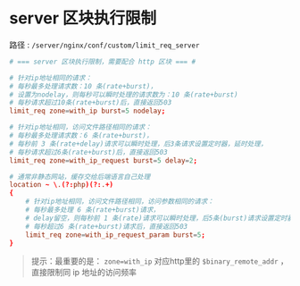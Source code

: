# server 区块执行限制

路径 : `/server/nginx/conf/custom/limit_req_server`

```conf
# === server 区块执行限制，需要配合 http 区块 === #

# 针对ip地址相同的请求：
# 每秒最多处理请求数：10 条(rate+burst)，
# 设置为nodelay，则每秒可以瞬时处理的请求数为：10 条(rate+burst)
# 每秒请求超过10条(rate+burst)后，直接返回503
limit_req zone=with_ip burst=5 nodelay;

# 针对ip地址相同，访问文件路径相同的请求：
# 每秒最多处理请求数：6 条(rate+burst)，
# 每秒前 3 条(rate+delay)请求可以瞬时处理，后3条请求设置定时器，延时处理，
# 每秒请求超过6条(rate+burst)后，直接返回503
limit_req zone=with_ip_request burst=5 delay=2;

# 通常非静态网站，缓存交给后端语言自己处理
location ~ \.(?:php)(?:.+)
{
    # 针对ip地址相同，访问文件路径相同，访问参数相同的请求：
    # 每秒最多处理 6 条(rate+burst)请求，
    # delay留空，则每秒前 1 条(rate)请求可以瞬时处理，后5条(burst)请求设置定时器，延时处理，
    # 每秒超过6 条(rate+burst)请求后，直接返回503
    limit_req zone=with_ip_request_param burst=5;
}
```

> 提示：最重要的是： `zone=with_ip` 对应http里的 `$binary_remote_addr` ，直接限制同 ip 地址的访问频率
